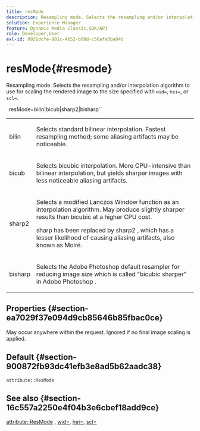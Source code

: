 ```yaml
---
title: resMode
description: Resampling mode. Selects the resampling and/or interpolation algorithm to be used for scaling the rendered image to the size specified with wid=, hei=, or scl=.
solution: Experience Manager
feature: Dynamic Media Classic,SDK/API
role: Developer,User
exl-id: 0926dcfe-881c-4b52-b08d-c56afa0ba04d
---
```

# resMode{#resmode}

Resampling mode. Selects the resampling and/or interpolation algorithm to use for scaling the rendered image to the size specified with `wid=`, `hei=`, or `scl=`.

 ` `resMode=bilin|bicub|sharp2|bisharp``

<table id="table_AF954C101B30473FAFE9930C7B694305"> 
 <tbody> 
  <tr> 
   <td colname="col1"> <p> <span class="+ topic/ph pr-d/codeph codeph"> bilin </span> </p> </td> 
   <td colname="col2"> <p>Selects standard bilinear interpolation. Fastest resampling method; some aliasing artifacts may be noticeable. </p> </td> 
  </tr> 
  <tr> 
   <td colname="col1"> <p> <span class="+ topic/ph pr-d/codeph codeph"> bicub </span> </p> </td> 
   <td colname="col2"> <p>Selects bicubic interpolation. More CPU-intensive than bilinear interpolation, but yields sharper images with less noticeable aliasing artifacts. </p> </td> 
  </tr> 
  <tr> 
   <td colname="col1"> <p> <span class="+ topic/ph pr-d/codeph codeph"> sharp2 </span> </p> </td> 
   <td colname="col2"> <p>Selects a modified Lanczos Window function as an interpolation algorithm. May produce slightly sharper results than bicubic at a higher CPU cost. </p> <p> <span class="codeph"> sharp </span> has been replaced by <span class="codeph"> sharp2 </span>, which has a lesser likelihood of causing aliasing artifacts, also known as Moiré. </p> </td> 
  </tr> 
  <tr> 
   <td colname="col1"> <p> <span class="codeph"> bisharp </span> </p> </td> 
   <td colname="col2"> <p>Selects the <span class="keyword"> Adobe Photoshop </span> default resampler for reducing image size which is called "bicubic sharper" in <span class="keyword"> Adobe Photoshop </span>. </p> </td> 
  </tr> 
 </tbody> 
</table>

## Properties {#section-ea7029f37e094d9cb85646b85fbac0ce}

May occur anywhere within the request. Ignored if no final image scaling is applied.

## Default {#section-900872fb93dc41efb3e8ad5b62aadc38}

`attribute::ResMode`

## See also {#section-16c557a2250e4f04b3e6cbef18add9ce}

[attribute::ResMode](../../../../../ir-api/material-cat/image-rendering-api-ref/c-ir-material-catalog/c-ir-attributes-reference/r-ir-cat-resmode.md#reference-fdca7eb6d5104fdeae9d6ac42251db82) , [wid=](../../../../../ir-api/http-protocol/image-rendering-api-ref/c-ir-http-protocol-ref/c-ir-http-protocol-command-reference/r-ir-wid.md#reference-b7e691b0624941168c94b2749ae233ec), [hei=](../../../../../ir-api/http-protocol/image-rendering-api-ref/c-ir-http-protocol-ref/c-ir-http-protocol-command-reference/r-ir-hei.md#reference-1c08f60365a94417a39867c09cac5478), [scl=](../../../../../ir-api/http-protocol/image-rendering-api-ref/c-ir-http-protocol-ref/c-ir-http-protocol-command-reference/r-ir-scl.md#reference-b14b51a6cbe34f0bba42880540592f29)
